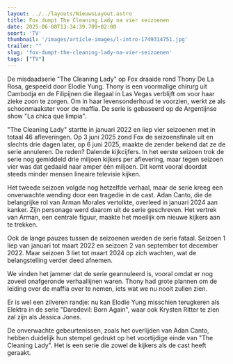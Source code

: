 ```yaml
---
layout: ../../layouts/NieuwsLayout.astro
title: Fox dumpt The Cleaning Lady na vier seizoenen
date: 2025-06-08T13:34:39.709+02:00
soort: 'TV'
thumbnail: '/images/article-images/l-intro-1749314751.jpg'
trailer: ""
slug: 'fox-dumpt-the-cleaning-lady-na-vier-seizoenen'
tags: ["TV"]
---
```


De misdaadserie "The Cleaning Lady" op Fox draaide rond Thony De La Rosa,
gespeeld door Elodie Yung. Thony is een voormalige chirurg uit Cambodja en de
Filipijnen die illegaal in Las Vegas verblijft om voor haar zieke zoon te
zorgen. Om in haar levensonderhoud te voorzien, werkt ze als schoonmaakster voor
de maffia. De serie is gebaseerd op de Argentijnse show "La chica que limpia".

"The Cleaning Lady" startte in januari 2022 en liep vier seizoenen met in totaal
46 afleveringen. Op 3 juni 2025 zond Fox de seizoensfinale uit en slechts drie
dagen later, op 6 juni 2025, maakte de zender bekend dat ze de serie annuleren.
De reden? Dalende kijkcijfers. In het eerste seizoen trok de serie nog gemiddeld
drie miljoen kijkers per aflevering, maar tegen seizoen vier was dat gedaald
naar amper één miljoen. Dit komt vooral doordat steeds minder mensen lineaire
televisie kijken.

Het tweede seizoen volgde nog hetzelfde verhaal, maar de serie kreeg een
onverwachte wending door een tragedie in de cast. Adan Canto, die de belangrijke
rol van Arman Morales vertolkte, overleed in januari 2024 aan kanker. Zijn
personage werd daarom uit de serie geschreven. Het vertrek van Arman, een
centrale figuur, maakte het moeilijk om nieuwe kijkers aan te trekken.

Ook de lange pauzes tussen de seizoenen werden de serie fataal. Seizoen 1 liep
van januari tot maart 2022 en seizoen 2 van september tot december 2022. Maar
seizoen 3 liet tot maart 2024 op zich wachten, wat de belangstelling verder deed
afnemen.

We vinden het jammer dat de serie geannuleerd is, vooral omdat er nog zoveel
onafgeronde verhaallijnen waren. Thony had grote plannen om de leiding over de
maffia over te nemen, iets wat we nu nooit zullen zien.

Er is wel een zilveren randje: nu kan Elodie Yung misschien terugkeren als
Elektra in de serie "Daredevil: Born Again", waar ook Krysten Ritter te zien zal
zijn als Jessica Jones.

De onverwachte gebeurtenissen, zoals het overlijden van Adan Canto, hebben
duidelijk hun stempel gedrukt op het voortijdige einde van "The Cleaning Lady".
Het is een serie die zowel de kijkers als de cast heeft geraakt.